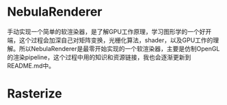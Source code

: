 # NebulaRenderer

手动实现一个简单的软渲染器，是了解GPU工作原理，学习图形学的一个好开端，这个过程会加深自己对矩阵变换，光栅化算法，shader，以及GPU工作的理解。所以NebulaRenderer是最零开始实现的一个软渲染器，主要是仿制OpenGL的渲染pipeline，这个过程中用的知识和资源链接，我也会逐渐更新到README.md中。

# Rasterize
